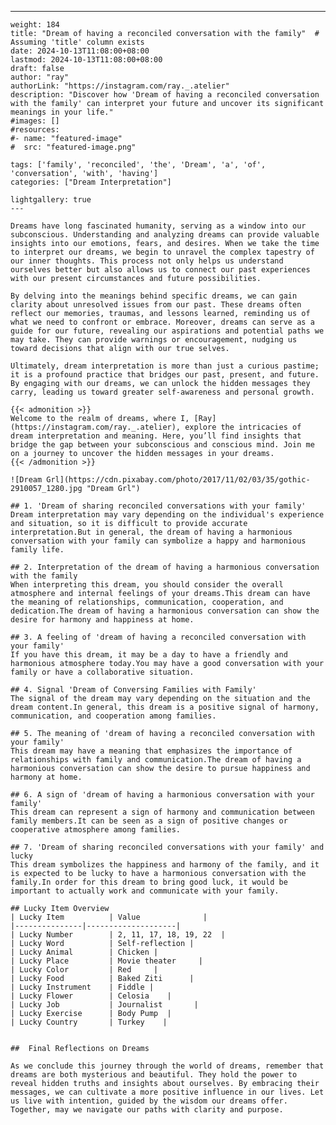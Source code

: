 ---
    weight: 184
    title: "Dream of having a reconciled conversation with the family"  # Assuming 'title' column exists
    date: 2024-10-13T11:08:00+08:00
    lastmod: 2024-10-13T11:08:00+08:00
    draft: false
    author: "ray"
    authorLink: "https://instagram.com/ray._.atelier"
    description: "Discover how 'Dream of having a reconciled conversation with the family' can interpret your future and uncover its significant meanings in your life."
    #images: []
    #resources:
    #- name: "featured-image"
    #  src: "featured-image.png"
    
    tags: ['family', 'reconciled', 'the', 'Dream', 'a', 'of', 'conversation', 'with', 'having']
    categories: ["Dream Interpretation"]
    
    lightgallery: true
    ---
    
    Dreams have long fascinated humanity, serving as a window into our subconscious. Understanding and analyzing dreams can provide valuable insights into our emotions, fears, and desires. When we take the time to interpret our dreams, we begin to unravel the complex tapestry of our inner thoughts. This process not only helps us understand ourselves better but also allows us to connect our past experiences with our present circumstances and future possibilities.
    
    By delving into the meanings behind specific dreams, we can gain clarity about unresolved issues from our past. These dreams often reflect our memories, traumas, and lessons learned, reminding us of what we need to confront or embrace. Moreover, dreams can serve as a guide for our future, revealing our aspirations and potential paths we may take. They can provide warnings or encouragement, nudging us toward decisions that align with our true selves.
    
    Ultimately, dream interpretation is more than just a curious pastime; it is a profound practice that bridges our past, present, and future. By engaging with our dreams, we can unlock the hidden messages they carry, leading us toward greater self-awareness and personal growth.
    
    {{< admonition >}}
    Welcome to the realm of dreams, where I, [Ray](https://instagram.com/ray._.atelier), explore the intricacies of dream interpretation and meaning. Here, you’ll find insights that bridge the gap between your subconscious and conscious mind. Join me on a journey to uncover the hidden messages in your dreams.
    {{< /admonition >}}
    
    ![Dream Grl](https://cdn.pixabay.com/photo/2017/11/02/03/35/gothic-2910057_1280.jpg "Dream Grl")
    
    ## 1. 'Dream of sharing reconciled conversations with your family'
    Dream interpretation may vary depending on the individual's experience and situation, so it is difficult to provide accurate interpretation.But in general, the dream of having a harmonious conversation with your family can symbolize a happy and harmonious family life.
    
    ## 2. Interpretation of the dream of having a harmonious conversation with the family
    When interpreting this dream, you should consider the overall atmosphere and internal feelings of your dreams.This dream can have the meaning of relationships, communication, cooperation, and dedication.The dream of having a harmonious conversation can show the desire for harmony and happiness at home.
    
    ## 3. A feeling of 'dream of having a reconciled conversation with your family'
    If you have this dream, it may be a day to have a friendly and harmonious atmosphere today.You may have a good conversation with your family or have a collaborative situation.
    
    ## 4. Signal 'Dream of Conversing Families with Family'
    The signal of the dream may vary depending on the situation and the dream content.In general, this dream is a positive signal of harmony, communication, and cooperation among families.
    
    ## 5. The meaning of 'dream of having a reconciled conversation with your family'
    This dream may have a meaning that emphasizes the importance of relationships with family and communication.The dream of having a harmonious conversation can show the desire to pursue happiness and harmony at home.
    
    ## 6. A sign of 'dream of having a harmonious conversation with your family'
    This dream can represent a sign of harmony and communication between family members.It can be seen as a sign of positive changes or cooperative atmosphere among families.
    
    ## 7. 'Dream of sharing reconciled conversations with your family' and lucky
    This dream symbolizes the happiness and harmony of the family, and it is expected to be lucky to have a harmonious conversation with the family.In order for this dream to bring good luck, it would be important to actually work and communicate with your family.
    
    ## Lucky Item Overview
    | Lucky Item          | Value              |
    |---------------|--------------------|
    | Lucky Number        | 2, 11, 17, 18, 19, 22  |
    | Lucky Word          | Self-reflection |
    | Lucky Animal        | Chicken |
    | Lucky Place         | Movie theater     |
    | Lucky Color         | Red     |
    | Lucky Food          | Baked Ziti      |
    | Lucky Instrument    | Fiddle |
    | Lucky Flower        | Celosia    |
    | Lucky Job           | Journalist       |
    | Lucky Exercise      | Body Pump  |
    | Lucky Country       | Turkey    |
    
    
    ##  Final Reflections on Dreams
    
    As we conclude this journey through the world of dreams, remember that dreams are both mysterious and beautiful. They hold the power to reveal hidden truths and insights about ourselves. By embracing their messages, we can cultivate a more positive influence in our lives. Let us live with intention, guided by the wisdom our dreams offer. Together, may we navigate our paths with clarity and purpose.
    